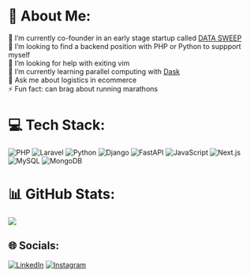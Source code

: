 # 💫 About Me:
🔭 I’m currently co-founder in an early stage startup called [DATA SWEEP](https://datasweep.app)<br>👯 I’m looking to find a backend position with PHP or Python to suppport myself<br>🤝 I’m looking for help with exiting vim<br>🌱 I’m currently learning parallel computing with [Dask](https://dask.com) <br>💬 Ask me about logistics in ecommerce<br>⚡ Fun fact: can brag about running marathons

# 💻 Tech Stack:
![PHP](https://img.shields.io/badge/php-%23777BB4.svg?style=for-the-badge&logo=php&logoColor=white) ![Laravel](https://img.shields.io/badge/laravel-%23FF2D20.svg?style=for-the-badge&logo=laravel&logoColor=white) ![Python](https://img.shields.io/badge/python-3670A0?style=for-the-badge&logo=python&logoColor=ffdd54) ![Django](https://img.shields.io/badge/django-%23092E20.svg?style=for-the-badge&logo=django&logoColor=white) ![FastAPI](https://img.shields.io/badge/FastAPI-005571?style=for-the-badge&logo=fastapi) ![JavaScript](https://img.shields.io/badge/javascript-%23323330.svg?style=for-the-badge&logo=javascript&logoColor=%23F7DF1E) ![Next.js](https://img.shields.io/badge/next.js-000000?style=for-the-badge&logo=nextdotjs&logoColor=white) ![MySQL](https://img.shields.io/badge/mysql-4479A1.svg?style=for-the-badge&logo=mysql&logoColor=white) ![MongoDB](https://img.shields.io/badge/MongoDB-%234ea94b.svg?style=for-the-badge&logo=mongodb&logoColor=white) 
# 📊 GitHub Stats:
![](https://github-readme-streak-stats.herokuapp.com/?user=filipimiparebine&theme=dark&hide_border=true)<br/>


## 🌐 Socials:
[![LinkedIn](https://img.shields.io/badge/LinkedIn-%230077B5.svg?logo=linkedin&logoColor=white)](https://www.linkedin.com/in/filipblajiu) [![Instagram](https://img.shields.io/badge/Instagram-%23E4405F.svg?logo=Instagram&logoColor=white)](https://www.instagram.com/filipimiparebine)
